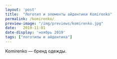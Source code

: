 ```yaml
---
layout: 'post'
title:  "Логотип и элементы айдентики Komirenko"
permalink: /komirenko/
preview-image: "/img/previews/komirenko.jpg"
date:   2019-11-01
date-display: 'ноябрь 2019'
tags: ["логотипы и айдентика"] 
---
```


<p>Komirenko — бренд одежды.</p>